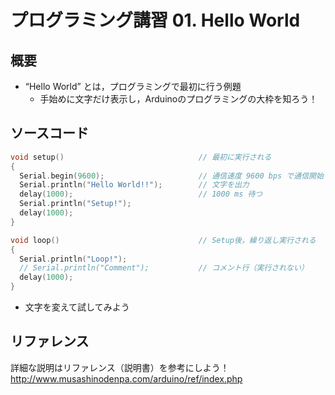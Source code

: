 # プログラミング講習 01. Hello World
## 概要
+ “Hello World” とは，プログラミングで最初に行う例題
	- 手始めに文字だけ表示し，Arduinoのプログラミングの大枠を知ろう！


## ソースコード
```cpp
void setup()                              // 最初に実行される
{
  Serial.begin(9600);                     // 通信速度 9600 bps で通信開始
  Serial.println("Hello World!!");        // 文字を出力
  delay(1000);                            // 1000 ms 待つ
  Serial.println("Setup!");
  delay(1000);
}

void loop()                               // Setup後，繰り返し実行される
{
  Serial.println("Loop!");
  // Serial.println("Comment");           // コメント行（実行されない）
  delay(1000);
}
```

+ 文字を変えて試してみよう


## リファレンス
詳細な説明はリファレンス（説明書）を参考にしよう！  
http://www.musashinodenpa.com/arduino/ref/index.php